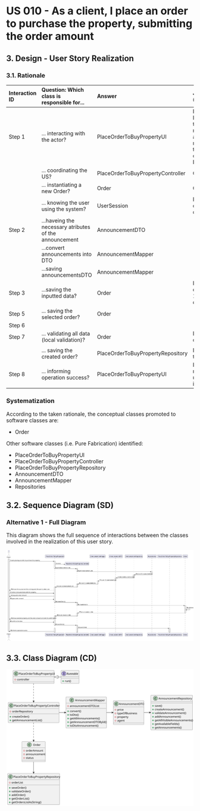 # US 010 - As a client, I place an order to purchase the property, submitting the order amount

## 3. Design - User Story Realization 

### 3.1. Rationale

| Interaction ID         | Question: Which class is responsible for...            | Answer                            | Justification (with patterns)                                                                                 |
|:-----------------------|:-------------------------------------------------------|:----------------------------------|:--------------------------------------------------------------------------------------------------------------|
| Step 1  		             | 	... interacting with the actor?                       | PlaceOrderToBuyPropertyUI         | Pure Fabrication: there is no reason to assign this responsibility to any existing class in the Domain Model. |
| 			  		                | 	... coordinating the US?                              | PlaceOrderToBuyPropertyController | Controller                                                                                                    |
| 			  		                | 	... instantiating a new Order?                        | Order                             | Creator                                                                                                       |
| 			  		                | ... knowing the user using the system?                 | UserSession                       | IE: cf. A&A component documentation.                                                                          |
| Step 2	  		            | ...haveing the necessary atributes of the announcement |       AnnouncementDTO                |                                                                        |
| 		                     | 	...convert announcements into DTO		                   | AnnouncementMapper                |                                                                                                               |
| 		                     | 	...saving announcementsDTO		                          | AnnouncementMapper                |                                                                                                               |
| Step 3  		             | 	...saving the inputted data?                          | Order                             | IE: object created in step 1 has its own data.                                                                | 
| Step 5  		             | 	... saving the selected order?                        | Order                             |                                                   |
| Step 6  		             | 							                                                |                                   |                                                                                                               |              
| Step 7  		             | 	... validating all data (local validation)?           | Order                             | IE: owns its data.                                                                                            | 
| 			                    | 
| 			  		                | 	... saving the created order?                         | PlaceOrderToBuyPropertyRepository | IE: owns all its tasks.                                                                                       | 
| Step 8  		             | 	... informing operation success?                      | PlaceOrderToBuyPropertyUI         | IE: is responsible for user interactions.                                                                     | 

### Systematization ##

According to the taken rationale, the conceptual classes promoted to software classes are: 

 * Order


Other software classes (i.e. Pure Fabrication) identified: 

 *  PlaceOrderToBuyPropertyUI 
 *  PlaceOrderToBuyPropertyController
 *  PlaceOrderToBuyPropertyRepository
 *  AnnouncementDTO
 *  AnnouncementMapper
 *  Repositories


## 3.2. Sequence Diagram (SD)

### Alternative 1 - Full Diagram

This diagram shows the full sequence of interactions between the classes involved in the realization of this user story.

![Sequence Diagram - Full](svg/SD.svg)


## 3.3. Class Diagram (CD)

![Class Diagram](svg/CD.svg)